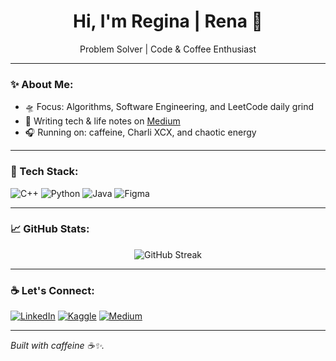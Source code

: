 <h1 align="center">Hi, I'm Regina | Rena 🚀</h1>
<p align="center"> Problem Solver | Code & Coffee Enthusiast</p>

---

### ✨ About Me:
- 🛸 Focus: Algorithms, Software Engineering, and LeetCode daily grind
- 📝 Writing tech & life notes on [Medium](https://medium.com/@reginakirana)
- 🎧 Running on: caffeine, Charli XCX, and chaotic energy

---

### 🚀 Tech Stack:
![C++](https://img.shields.io/badge/-C++-00599C?style=flat&logo=c%2B%2B&logoColor=white)
![Python](https://img.shields.io/badge/-Python-3776AB?style=flat&logo=python&logoColor=white)
![Java](https://img.shields.io/badge/-Java-007396?style=flat&logo=java&logoColor=white)
![Figma](https://img.shields.io/badge/-Figma-F24E1E?style=flat&logo=figma&logoColor=white)

---

### 📈 GitHub Stats:
<p align="center">
  <img src="https://github-readme-streak-stats.herokuapp.com/?user=ReginaKirana&theme=radical" alt="GitHub Streak" />
</p>

---

### ☕ Let's Connect:
[![LinkedIn](https://img.shields.io/badge/-LinkedIn-0077B5?style=flat&logo=linkedin&logoColor=white)](https://id.linkedin.com/in/regina-sasikirana-farikh-50533828b) 
[![Kaggle](https://img.shields.io/badge/-Kaggle-20BEFF?style=flat&logo=kaggle&logoColor=white)](https://www.kaggle.com/reginakirana)
[![Medium](https://img.shields.io/badge/-Medium-12100E?style=flat&logo=medium&logoColor=white)](https://medium.com/@reginakirana)

---

*Built with caffeine ☕✨.*
